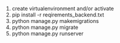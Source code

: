 1) create virtualenvironment and/or activate
2) pip install -r reqirements_backend.txt
3) python manage.py makemigrations
4) python manage.py migrate
5) python manage.py runserver